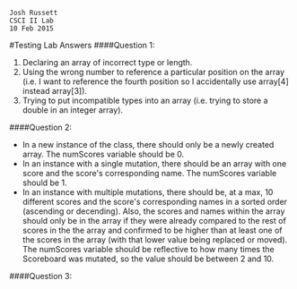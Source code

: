 ```
Josh Russett
CSCI II Lab
10 Feb 2015
```
#Testing Lab Answers
####Question 1:
1. Declaring an array of incorrect type or length.
2. Using the wrong number to reference a particular position on the array (i.e. I want to reference the fourth position so I accidentally use array[4] instead array[3]).
3. Trying to put incompatible types into an array (i.e. trying to store a double in an integer array).

####Question 2:
* In a new instance of the class, there should only be a newly created array. The numScores variable should be 0.
* In an instance with a single mutation, there should be an array with one score and the score's corresponding name. The numScores variable should be 1.
* In an instance with multiple mutations, there should be, at a max, 10 different scores and the score's corresponding names in a sorted order (ascending or decending). Also, the scores and names within the array should only be in the array if they were already compared to the rest of scores in the the array and confirmed to be  higher than at least one of the scores in the array (with that lower value being replaced or moved). The numScores variable should be reflective to how many times the Scoreboard was mutated, so the value should be between 2 and 10.


####Question 3:



